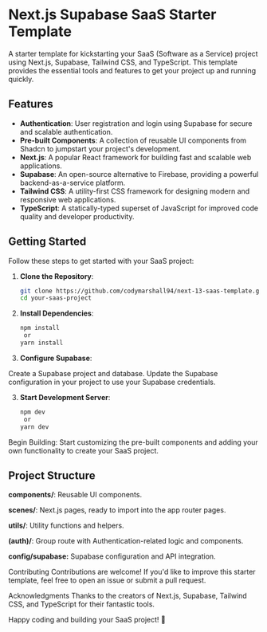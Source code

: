 # Next.js Supabase SaaS Starter Template

A starter template for kickstarting your SaaS (Software as a Service) project using Next.js, Supabase, Tailwind CSS, and TypeScript. This template provides the essential tools and features to get your project up and running quickly.

## Features

- **Authentication**: User registration and login using Supabase for secure and scalable authentication.
- **Pre-built Components**: A collection of reusable UI components from Shadcn to jumpstart your project's development.
- **Next.js**: A popular React framework for building fast and scalable web applications.
- **Supabase**: An open-source alternative to Firebase, providing a powerful backend-as-a-service platform.
- **Tailwind CSS**: A utility-first CSS framework for designing modern and responsive web applications.
- **TypeScript**: A statically-typed superset of JavaScript for improved code quality and developer productivity.

## Getting Started

Follow these steps to get started with your SaaS project:

1. **Clone the Repository**:

   ```bash
   git clone https://github.com/codymarshall94/next-13-saas-template.git
   cd your-saas-project


2. **Install Dependencies**:

   ```bash
   npm install
    or
   yarn install

3. **Configure Supabase**:

Create a Supabase project and database.
Update the Supabase configuration in your project to use your Supabase credentials.

3. **Start Development Server**:


   ```bash
   npm dev
    or
   yarn dev


Begin Building: Start customizing the pre-built components and adding your own functionality to create your SaaS project.

## Project Structure
**components/**: Reusable UI components.

**scenes/**: Next.js pages, ready to import into the app router pages.

**utils/**: Utility functions and helpers.

**(auth)/**: Group route with Authentication-related logic and components.

**config/supabase:** Supabase configuration and API integration.


Contributing
Contributions are welcome! If you'd like to improve this starter template, feel free to open an issue or submit a pull request.

Acknowledgments
Thanks to the creators of Next.js, Supabase, Tailwind CSS, and TypeScript for their fantastic tools.

Happy coding and building your SaaS project! 🚀
